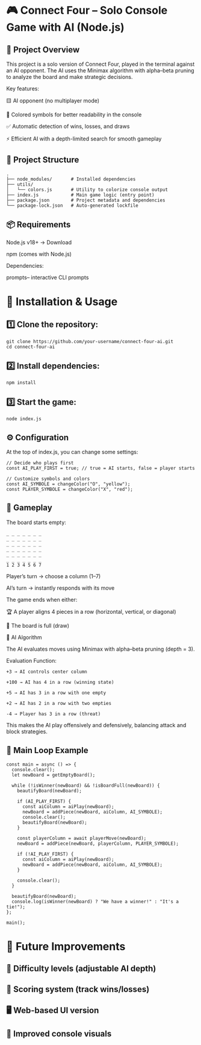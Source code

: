 # 🎮 Connect Four – Solo Console Game with AI (Node.js)

## 🧠 Project Overview

This project is a solo version of Connect Four, played in the terminal against an AI opponent.
The AI uses the Minimax algorithm with alpha–beta pruning to analyze the board and make strategic decisions.

Key features:

🟨 AI opponent (no multiplayer mode)

🎨 Colored symbols for better readability in the console

✅ Automatic detection of wins, losses, and draws

⚡ Efficient AI with a depth-limited search for smooth gameplay

## 📂 Project Structure

```
.
├── node_modules/       # Installed dependencies
├── utils/
│   └── colors.js       # Utility to colorize console output
├── index.js            # Main game logic (entry point)
├── package.json        # Project metadata and dependencies
└── package-lock.json   # Auto-generated lockfile

```
## 📦 Requirements

Node.js v18+ → Download

npm (comes with Node.js)

Dependencies:

prompts– interactive CLI prompts

# 🚀 Installation & Usage

## 1️⃣ Clone the repository:
```
git clone https://github.com/your-username/connect-four-ai.git
cd connect-four-ai
```

## 2️⃣ Install dependencies:
```
npm install
```

## 3️⃣ Start the game:
```
node index.js
```

## ⚙️ Configuration

At the top of index.js, you can change some settings:
```
// Decide who plays first
const AI_PLAY_FIRST = true; // true = AI starts, false = player starts

// Customize symbols and colors
const AI_SYMBOLE = changeColor("O", "yellow");
const PLAYER_SYMBOLE = changeColor("X", "red");
```

## 🎲 Gameplay

The board starts empty:
```
_ _ _ _ _ _ _
_ _ _ _ _ _ _
_ _ _ _ _ _ _
_ _ _ _ _ _ _
_ _ _ _ _ _ _
_ _ _ _ _ _ _
1 2 3 4 5 6 7

```
Player’s turn → choose a column (1–7)

AI’s turn → instantly responds with its move

The game ends when either:

🏆 A player aligns 4 pieces in a row (horizontal, vertical, or diagonal)

🤝 The board is full (draw)

🧠 AI Algorithm

The AI evaluates moves using Minimax with alpha–beta pruning (depth = 3).

Evaluation Function:
```
+3 → AI controls center column

+100 → AI has 4 in a row (winning state)

+5 → AI has 3 in a row with one empty

+2 → AI has 2 in a row with two empties

-4 → Player has 3 in a row (threat)
```
This makes the AI play offensively and defensively, balancing attack and block strategies.

## 📜 Main Loop Example
```
const main = async () => {
  console.clear();
  let newBoard = getEmptyBoard();

  while (!isWinner(newBoard) && !isBoardFull(newBoard)) {
    beautifyBoard(newBoard);

    if (AI_PLAY_FIRST) {
      const aiColumn = aiPlay(newBoard);
      newBoard = addPiece(newBoard, aiColumn, AI_SYMBOLE);
      console.clear();
      beautifyBoard(newBoard);
    }

    const playerColumn = await playerMove(newBoard);
    newBoard = addPiece(newBoard, playerColumn, PLAYER_SYMBOLE);

    if (!AI_PLAY_FIRST) {
      const aiColumn = aiPlay(newBoard);
      newBoard = addPiece(newBoard, aiColumn, AI_SYMBOLE);
    }

    console.clear();
  }

  beautifyBoard(newBoard);
  console.log(isWinner(newBoard) ? "We have a winner!" : "It's a tie!");
};

main();
```

# 🚀 Future Improvements

## 🔧 Difficulty levels (adjustable AI depth)

## 🏅 Scoring system (track wins/losses)

## 🖥️ Web-based UI version

## 🎨 Improved console visuals





















